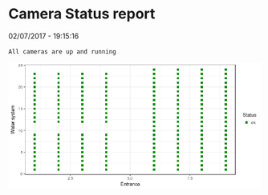 Camera Status report
================
02/07/2017 - 19:15:16

    All cameras are up and running

![](camreport_files/figure-markdown_github/unnamed-chunk-2-1.png)
